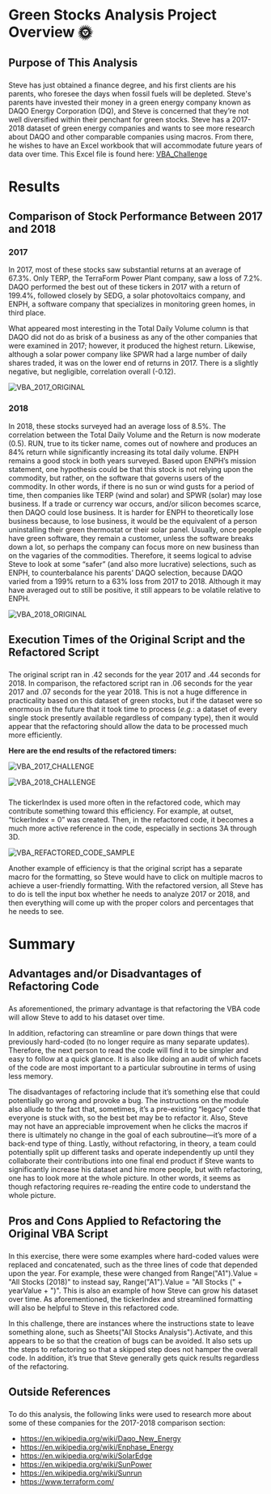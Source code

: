 # Green Stocks Analysis Project Overview :sun_with_face:

## Purpose of This Analysis

###  
Steve has just obtained a finance degree, and his first clients are his parents, who foresee the days when fossil fuels will be depleted.  Steve's parents have invested their money in a green energy company known as DAQO Energy Corporation (DQ), and Steve is concerned that they’re not well diversified within their penchant for green stocks.  Steve has a 2017-2018 dataset of green energy companies and wants to see more research about DAQO and other comparable companies using macros.  From there, he wishes to have an Excel workbook that will accommodate future years of data over time.  This Excel file is found here: [VBA_Challenge](https://github.com/Super-Manda/Stocks-Analysis/blob/main/VBA_CHALLENGE.xlsm)

# Results 

##  Comparison of Stock Performance Between 2017 and 2018

### **2017** 

In 2017, most of these stocks saw substantial returns at an average of 67.3%.  Only TERP, the TerraForm Power Plant company, saw a loss of 7.2%.  DAQO performed the best out of these tickers in 2017 with a return of 199.4%, followed closely by SEDG, a solar photovoltaics company, and ENPH, a software company that specializes in monitoring green homes, in third place.  

What appeared most interesting in the Total Daily Volume column is that DAQO did not do as brisk of a business as any of the other companies that were examined in 2017; however, it produced the highest return.  Likewise, although a solar power company like SPWR had a large number of daily shares traded, it was on the lower end of returns in 2017.  There is a slightly negative, but negligible, correlation overall (-0.12).

![VBA_2017_ORIGINAL]( https://github.com/Super-Manda/Stocks-Analysis/blob/main/VBA_2017_Original.png)


### **2018**
In 2018, these stocks surveyed had an average loss of 8.5%.  The correlation between the Total Daily Volume and the Return is now moderate (0.5).  RUN, true to its ticker name, comes out of nowhere and produces an 84% return while significantly increasing its total daily volume.  ENPH remains a good stock in both years surveyed.  Based upon ENPH’s mission statement, one hypothesis could be that this stock is not relying upon the commodity, but rather, on the software that governs users of the commodity.  In other words, if there is no sun or wind gusts for a period of time, then companies like TERP (wind and solar) and SPWR (solar) may lose business.  If a trade or currency war occurs, and/or silicon becomes scarce, then DAQO could lose business.  It is harder for ENPH to theoretically lose business because, to lose business, it would be the equivalent of a person uninstalling their green thermostat or their solar panel.  Usually, once people have green software, they remain a customer, unless the software breaks down a lot, so perhaps the company can focus more on new business than on the vagaries of the commodities.  Therefore, it seems logical to advise Steve to look at some “safer” (and also more lucrative) selections, such as ENPH, to counterbalance his parents’ DAQO selection, because DAQO varied from a 199% return to a 63% loss from 2017 to 2018.  Although it may have averaged out to still be positive, it still appears to be volatile relative to ENPH.  

![VBA_2018_ORIGINAL](https://github.com/Super-Manda/Stocks-Analysis/blob/main/VBA_2018_Original.png)


##  Execution Times of the Original Script and the Refactored Script

### 
The original script ran in .42 seconds for the year 2017 and .44 seconds for 2018.  In comparison, the refactored script ran in .06 seconds for the year 2017 and .07 seconds for the year 2018.  This is not a huge difference in practicality based on this dataset of green stocks, but if the dataset were so enormous in the future that it took time to process (_e.g._: a dataset of every single stock presently available regardless of company type), then it would appear that the refactoring should allow the data to be processed much more efficiently.  

**Here are the end results of the refactored timers:**

![VBA_2017_CHALLENGE]( https://github.com/Super-Manda/Stocks-Analysis/blob/main/VBA_Challenge_2017.png)

![VBA_2018_CHALLENGE]( https://github.com/Super-Manda/Stocks-Analysis/blob/main/VBA_Challenge_2018.png)

### 
The tickerIndex is used more often in the refactored code, which may contribute something toward this efficiency.  For example, at outset, “tickerIndex = 0” was created.  Then, in the refactored code, it becomes a much more active reference in the code, especially in sections 3A through 3D.

![VBA_REFACTORED_CODE_SAMPLE](https://github.com/Super-Manda/Stocks-Analysis/blob/main/VBA%20code%20sample.png)

Another example of efficiency is that the original script has a separate macro for the formatting, so Steve would have to click on multiple macros to achieve a user-friendly formatting.  With the refactored version, all Steve has to do is tell the input box whether he needs to analyze 2017 or 2018, and then everything will come up with the proper colors and percentages that he needs to see.


# Summary

## Advantages and/or Disadvantages of Refactoring Code  

### 
As aforementioned, the primary advantage is that refactoring the VBA code will allow Steve to add to his dataset over time.  

In addition, refactoring can streamline or pare down things that were previously hard-coded (to no longer require as many separate updates).  Therefore, the next person to read the code will find it to be simpler and easy to follow at a quick glance.  It is also like doing an audit of which facets of the code are most important to a particular subroutine in terms of using less memory. 

The disadvantages of refactoring include that it’s something else that could potentially go wrong and provoke a bug.  The instructions on the module also allude to the fact that, sometimes, it’s a pre-existing “legacy” code that everyone is stuck with, so the best bet may be to refactor it.  Also, Steve may not have an appreciable improvement when he clicks the macros if there is ultimately no change in the goal of each subroutine—it’s more of a back-end type of thing.  Lastly, without refactoring, in theory, a team could potentially split up different tasks and operate independently up until they collaborate their contributions into one final end product if Steve wants to significantly increase his dataset and hire more people, but with refactoring, one has to look more at the whole picture.  In other words, it seems as though refactoring requires re-reading the entire code to understand the whole picture. 

##  Pros and Cons Applied to Refactoring the Original VBA Script 

### 
In this exercise, there were some examples where hard-coded values were replaced and concatenated, such as the three lines of code that depended upon the year.  For example, these were changed from Range("A1").Value = "All Stocks (2018)" to instead say, Range("A1").Value = "All Stocks (" + yearValue + ")".  This is also an example of how Steve can grow his dataset over time.  As aforementioned, the tickerIndex and streamlined formatting will also be helpful to Steve in this refactored code.

In this challenge, there are instances where the instructions state to leave something alone, such as Sheets("All Stocks Analysis").Activate, and this appears to be so that the creation of bugs can be avoided.  It also sets up the steps to refactoring so that a skipped step does not hamper the overall code.  In addition, it’s true that Steve generally gets quick results regardless of the refactoring.

## Outside References
### 
To do this analysis, the following links were used to research more about some of these companies for the 2017-2018 comparison section: 
- https://en.wikipedia.org/wiki/Daqo_New_Energy
- https://en.wikipedia.org/wiki/Enphase_Energy 
- https://en.wikipedia.org/wiki/SolarEdge 
- https://en.wikipedia.org/wiki/SunPower 
- https://en.wikipedia.org/wiki/Sunrun 
- https://www.terraform.com/ 
